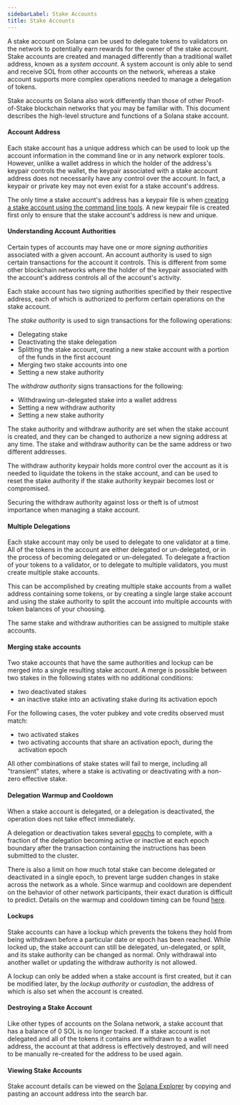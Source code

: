 ```yaml
---
sidebarLabel: Stake Accounts
title: Stake Accounts
---
```


A stake account on Solana can be used to delegate tokens to validators on the
network to potentially earn rewards for the owner of the stake account. Stake
accounts are created and managed differently than a traditional wallet address,
known as a _system account_. A system account is only able to send and receive
SOL from other accounts on the network, whereas a stake account supports more
complex operations needed to manage a delegation of tokens.

Stake accounts on Solana also work differently than those of other
Proof-of-Stake blockchain networks that you may be familiar with. This document
describes the high-level structure and functions of a Solana stake account.

#### Account Address

Each stake account has a unique address which can be used to look up the account
information in the command line or in any network explorer tools. However,
unlike a wallet address in which the holder of the address's keypair controls
the wallet, the keypair associated with a stake account address does not
necessarily have any control over the account. In fact, a keypair or private key
may not even exist for a stake account's address.

The only time a stake account's address has a keypair file is when
[creating a stake account using the command line tools](https://docs.solanalabs.com/cli/examples/delegate-stake#create-a-stake-account).
A new keypair file is created first only to ensure that the stake account's
address is new and unique.

#### Understanding Account Authorities

Certain types of accounts may have one or more _signing authorities_ associated
with a given account. An account authority is used to sign certain transactions
for the account it controls. This is different from some other blockchain
networks where the holder of the keypair associated with the account's address
controls all of the account's activity.

Each stake account has two signing authorities specified by their respective
address, each of which is authorized to perform certain operations on the stake
account.

The _stake authority_ is used to sign transactions for the following operations:

- Delegating stake
- Deactivating the stake delegation
- Splitting the stake account, creating a new stake account with a portion of
  the funds in the first account
- Merging two stake accounts into one
- Setting a new stake authority

The _withdraw authority_ signs transactions for the following:

- Withdrawing un-delegated stake into a wallet address
- Setting a new withdraw authority
- Setting a new stake authority

The stake authority and withdraw authority are set when the stake account is
created, and they can be changed to authorize a new signing address at any time.
The stake and withdraw authority can be the same address or two different
addresses.

The withdraw authority keypair holds more control over the account as it is
needed to liquidate the tokens in the stake account, and can be used to reset
the stake authority if the stake authority keypair becomes lost or compromised.

Securing the withdraw authority against loss or theft is of utmost importance
when managing a stake account.

#### Multiple Delegations

Each stake account may only be used to delegate to one validator at a time. All
of the tokens in the account are either delegated or un-delegated, or in the
process of becoming delegated or un-delegated. To delegate a fraction of your
tokens to a validator, or to delegate to multiple validators, you must create
multiple stake accounts.

This can be accomplished by creating multiple stake accounts from a wallet
address containing some tokens, or by creating a single large stake account and
using the stake authority to split the account into multiple accounts with token
balances of your choosing.

The same stake and withdraw authorities can be assigned to multiple stake
accounts.

#### Merging stake accounts

Two stake accounts that have the same authorities and lockup can be merged into
a single resulting stake account. A merge is possible between two stakes in the
following states with no additional conditions:

- two deactivated stakes
- an inactive stake into an activating stake during its activation epoch

For the following cases, the voter pubkey and vote credits observed must match:

- two activated stakes
- two activating accounts that share an activation epoch, during the activation
  epoch

All other combinations of stake states will fail to merge, including all
"transient" states, where a stake is activating or deactivating with a non-zero
effective stake.

#### Delegation Warmup and Cooldown

When a stake account is delegated, or a delegation is deactivated, the operation
does not take effect immediately.

A delegation or deactivation takes several [epochs](/docs/terminology.md#epoch)
to complete, with a fraction of the delegation becoming active or inactive at
each epoch boundary after the transaction containing the instructions has been
submitted to the cluster.

There is also a limit on how much total stake can become delegated or
deactivated in a single epoch, to prevent large sudden changes in stake across
the network as a whole. Since warmup and cooldown are dependent on the behavior
of other network participants, their exact duration is difficult to predict.
Details on the warmup and cooldown timing can be found
[here](https://docs.solanalabs.com/consensus/stake-delegation-and-rewards#stake-warmup-cooldown-withdrawal).

#### Lockups

Stake accounts can have a lockup which prevents the tokens they hold from being
withdrawn before a particular date or epoch has been reached. While locked up,
the stake account can still be delegated, un-delegated, or split, and its stake
authority can be changed as normal. Only withdrawal into another wallet or
updating the withdraw authority is not allowed.

A lockup can only be added when a stake account is first created, but it can be
modified later, by the _lockup authority_ or _custodian_, the address of which
is also set when the account is created.

#### Destroying a Stake Account

Like other types of accounts on the Solana network, a stake account that has a
balance of 0 SOL is no longer tracked. If a stake account is not delegated and
all of the tokens it contains are withdrawn to a wallet address, the account at
that address is effectively destroyed, and will need to be manually re-created
for the address to be used again.

#### Viewing Stake Accounts

Stake account details can be viewed on the
[Solana Explorer](http://explorer.solana.com/accounts) by copying and pasting an
account address into the search bar.
